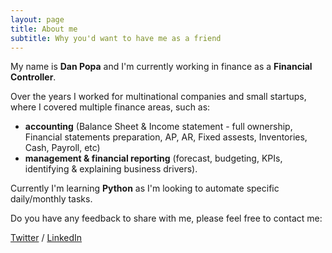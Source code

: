 ```yaml
---
layout: page
title: About me
subtitle: Why you'd want to have me as a friend
---
```


My name is **Dan Popa** and I'm currently working in finance as a **Financial Controller**. 

Over the years I worked for multinational companies and small startups, where I covered multiple finance areas, such as: 
- **accounting** (Balance Sheet & Income statement - full ownership, Financial statements preparation, AP, AR, Fixed assests, Inventories, Cash, Payroll, etc)
- **management & financial reporting** (forecast, budgeting, KPIs, identifying & explaining business drivers).

Currently I'm learning **Python** as I'm looking to automate specific daily/monthly tasks.

Do you have any feedback to share with me, please feel free to contact me:

[Twitter](https://twitter.com/danpopaa) / [LinkedIn](https://www.linkedin.com/in/dan-popa-8085357/)
